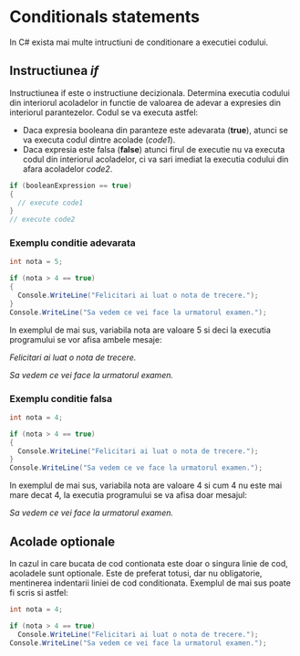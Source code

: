 # Conditionals statements

In C# exista mai multe intructiuni de conditionare a executiei codului.

## Instructiunea *if*
Instructiunea if este o instructiune decizionala. Determina executia codului din interiorul acoladelor in functie de valoarea de adevar a expresies din interiorul parantezelor. Codul se va executa astfel:
- Daca expresia booleana din paranteze este adevarata (**true**), atunci se va executa codul dintre acolade (*code1*).
- Daca expresia este falsa (**false**) atunci firul de executie nu va executa codul din interiorul acoladelor, ci va sari imediat la executia codului din afara acoladelor *code2*.

```c#
if (booleanExpression == true) 
{
  // execute code1
}
// execute code2
```

### Exemplu conditie adevarata


```c#
int nota = 5;

if (nota > 4 == true)
{
  Console.WriteLine("Felicitari ai luat o nota de trecere.");
}
Console.WriteLine("Sa vedem ce vei face la urmatorul examen.");

```

In exemplul de mai sus, variabila nota are valoare 5 si deci la executia programului se vor afisa ambele mesaje:

*Felicitari ai luat o nota de trecere.*

*Sa vedem ce vei face la urmatorul examen.*


### Exemplu conditie falsa


```c#
int nota = 4;

if (nota > 4 == true)
{
  Console.WriteLine("Felicitari ai luat o nota de trecere.");
}
Console.WriteLine("Sa vedem ce ve face la urmatorul examen.");

```

In exemplul de mai sus, variabila nota are valoare 4 si cum 4 nu este mai mare decat 4, la executia programului se va afisa doar mesajul:

*Sa vedem ce vei face la urmatorul examen.*

## Acolade optionale
In cazul in care bucata de cod contionata este doar o singura linie de cod, acoladele sunt optionale. Este de preferat totusi, dar nu obligatorie, mentinerea indentarii liniei de cod conditionata. Exemplul de mai sus poate fi scris si astfel:

```c#
int nota = 4;

if (nota > 4 == true)
  Console.WriteLine("Felicitari ai luat o nota de trecere.");
Console.WriteLine("Sa vedem ce vei face la urmatorul examen.");

```
